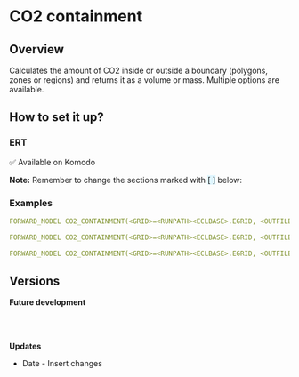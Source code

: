 # CO2 containment

## Overview

Calculates the amount of CO2 inside or outside a boundary (polygons, zones or regions) and returns it as a volume or mass. Multiple options are available.


## How to set it up?

### ERT

✅ Available on Komodo

**Note:** Remember to change the sections marked with <span style="background-color: #DFF5FF">[ ]</span> below:





### Examples

``` yaml title="Calculates actual CO2 volume inside & outside your 2 polygons"
FORWARD_MODEL CO2_CONTAINMENT(<GRID>=<RUNPATH><ECLBASE>.EGRID, <OUTFILE>="share/results/tables/plume_actual_volume_test.csv", <CALC_TYPE_INPUT>="actual_volume", <XARG1>="--containment_polygon", <XARG2>=share/results/polygons/[1st_boundary_name]--boundary.csv, <XARG3>="--hazardous_polygon", <XARG4>=share/results/polygons/[2nd_boundary_name]--boundary.csv, <XARG5>="--zonefile", <XARG6>=<RUNPATH>rms/output/zone/layer_zone_table.csv)
```

``` yaml title="Calculates cell volume inside & outside your 1 polygon"
FORWARD_MODEL CO2_CONTAINMENT(<GRID>=<RUNPATH><ECLBASE>.EGRID, <OUTFILE>="share/results/tables/plume_cell_volume.csv", <CALC_TYPE_INPUT>="cell_volume",<XARG1>="--containment_polygon", <XARG2>=share/results/polygons/[1st_boundary_name]--boundary.csv)
```

``` yaml title="Calculates mass inside & outside your 2 polygons and per zone"
FORWARD_MODEL CO2_CONTAINMENT(<GRID>=<RUNPATH><ECLBASE>.EGRID, <OUTFILE>="share/results/tables/plume_mass.csv", <CALC_TYPE_INPUT>="mass", <XARG1>="--containment_polygon", <XARG2>="share/results/polygons/[1st_boundary_name]--boundary.csv", <XARG3>="--hazardous_polygon", <XARG4>="share/results/polygons/[2nd_boundary_name]--boundary.csv", <XARG5>="--zonefile", <XARG6>="<RUNPATH>rms/output/zone/layer_zone_table.csv" )
```




## Versions

**Future development**

<br />
<br />

**Updates**

- Date - Insert changes
